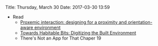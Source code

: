 Title: Thursday, March 30
Date: 2017-03-30 13:59

- Read
	- [Proxemic interaction: designing for a proximity and orientation-aware environment](http://dl.acm.org/citation.cfm?id=1936676)
	- [Towards Habitable Bits: Digitizing the Built Environment](http://dl.acm.org/citation.cfm?id=2669506)
	- There's Not an App for That Chaper 19
